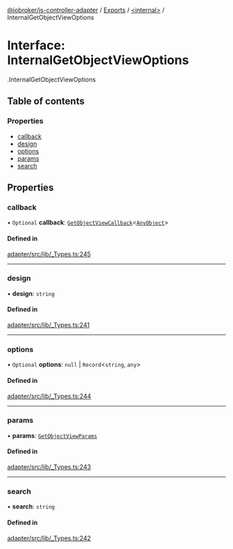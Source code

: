 [@iobroker/js-controller-adapter](../README.md) / [Exports](../modules.md) / [<internal\>](../modules/internal_.md) / InternalGetObjectViewOptions

# Interface: InternalGetObjectViewOptions

[<internal>](../modules/internal_.md).InternalGetObjectViewOptions

## Table of contents

### Properties

- [callback](internal_.InternalGetObjectViewOptions.md#callback)
- [design](internal_.InternalGetObjectViewOptions.md#design)
- [options](internal_.InternalGetObjectViewOptions.md#options)
- [params](internal_.InternalGetObjectViewOptions.md#params)
- [search](internal_.InternalGetObjectViewOptions.md#search)

## Properties

### callback

• `Optional` **callback**: [`GetObjectViewCallback`](../modules/internal_.md#getobjectviewcallback)<[`AnyObject`](../modules/internal_.md#anyobject)\>

#### Defined in

[adapter/src/lib/_Types.ts:245](https://github.com/ioBroker/ioBroker.js-controller/blob/9bd0ce3f/packages/adapter/src/lib/_Types.ts#L245)

___

### design

• **design**: `string`

#### Defined in

[adapter/src/lib/_Types.ts:241](https://github.com/ioBroker/ioBroker.js-controller/blob/9bd0ce3f/packages/adapter/src/lib/_Types.ts#L241)

___

### options

• `Optional` **options**: ``null`` \| `Record`<`string`, `any`\>

#### Defined in

[adapter/src/lib/_Types.ts:244](https://github.com/ioBroker/ioBroker.js-controller/blob/9bd0ce3f/packages/adapter/src/lib/_Types.ts#L244)

___

### params

• **params**: [`GetObjectViewParams`](internal_.GetObjectViewParams.md)

#### Defined in

[adapter/src/lib/_Types.ts:243](https://github.com/ioBroker/ioBroker.js-controller/blob/9bd0ce3f/packages/adapter/src/lib/_Types.ts#L243)

___

### search

• **search**: `string`

#### Defined in

[adapter/src/lib/_Types.ts:242](https://github.com/ioBroker/ioBroker.js-controller/blob/9bd0ce3f/packages/adapter/src/lib/_Types.ts#L242)

